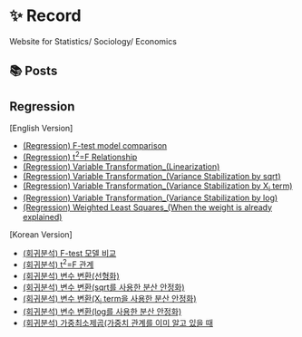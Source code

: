 # ✨ Record

Website for Statistics/ Sociology/ Economics

## 📚 Posts

## Regression

[English Version]
- [(Regression) F-test model comparison](What-is-model-comparision-F-test.md)
- [(Regression) t<sup>2</sup>=F Relationship](t2-F-en.md)<br>  
- [(Regression) Variable Transformation_(Linearization)](variable-trans-en.md)
- [(Regression) Variable Transformation_(Variance Stabilization by sqrt)](variable-trans2-en1.md)
- [(Regression) Variable Transformation_(Variance Stabilization by X<sub>i</sub> term)](variable-trans3-en.md)
- [(Regression) Variable Transformation_(Variance Stabilization by log)](variable-trans4-en.md)<br>  
- [(Regression) Weighted Least Squares_(When the weight is already explained)](wls1-en.md)

[Korean Version]
- [(회귀분석) F-test 모델 비교](What-is-model-comparision-F-test-ko.md)
- [(회귀분석) t<sup>2</sup>=F 관계](t2-F.md)<br>  
- [(회귀분석) 변수 변환(선형화)](variable-trans.md)
- [(회귀분석) 변수 변환(sqrt를 사용한 분산 안정화)](variable-trans2.md)
- [(회귀분석) 변수 변환(X<sub>i</sub> term을 사용한 분산 안정화)](variable-trans3.md)
- [(회귀분석) 변수 변환(log를 사용한 분산 안정화)](variable-trans4.md)<br>  
- [(회귀분석) 가중최소제곱(가중치 관계를 이미 알고 있을 때](wls1.md)
